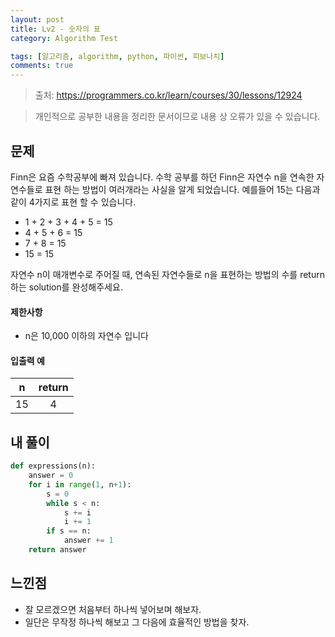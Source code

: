 ```yaml
---
layout: post
title: Lv2 - 숫자의 표
category: Algorithm Test

tags: [알고리즘, algorithm, python, 파이썬, 피보나치]
comments: true
---
```

> 출처: https://programmers.co.kr/learn/courses/30/lessons/12924

> 개인적으로 공부한 내용을 정리한 문서이므로 내용 상 오류가 있을 수 있습니다.


## 문제
Finn은 요즘 수학공부에 빠져 있습니다. 수학 공부를 하던 Finn은 자연수 n을 연속한 자연수들로 표현 하는 방법이 여러개라는 사실을 알게 되었습니다. 예를들어 15는 다음과 같이 4가지로 표현 할 수 있습니다.

- 1 + 2 + 3 + 4 + 5 = 15
- 4 + 5 + 6 = 15
- 7 + 8 = 15
- 15 = 15


자연수 n이 매개변수로 주어질 때, 연속된 자연수들로 n을 표현하는 방법의 수를 return하는 solution를 완성해주세요.

#### 제한사항
- n은 10,000 이하의 자연수 입니다

#### 입출력 예

n | return
:---------:  | :-----------:
15 | 4


## 내 풀이
```python
def expressions(n):
    answer = 0
    for i in range(1, n+1):
        s = 0
        while s < n:
            s += i
            i += 1
        if s == n:
            answer += 1
    return answer
```

## 느낀점
- 잘 모르겠으면 처음부터 하나씩 넣어보며 해보자.
- 일단은 무작정 하나씩 해보고 그 다음에 효율적인 방법을 찾자.